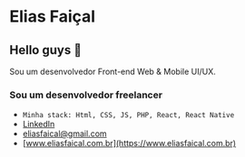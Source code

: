# Elias Faiçal

## Hello guys 👋
Sou um desenvolvedor Front-end Web & Mobile UI/UX.

### Sou um desenvolvedor freelancer
- `Minha stack: Html, CSS, JS, PHP, React, React Native`
- [LinkedIn](https://www.linkedin.com/in/eliasfaical/)
- [eliasfaical@gmail.com](mailto:eliasfaical@gmail.com)
- [www.eliasfaical.com.br](https://www.eliasfaical.com.br)